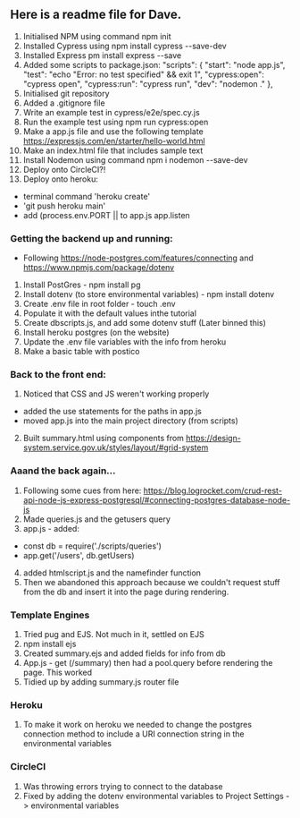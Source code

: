 ## Here is a readme file for Dave.

1. Initialised NPM using command npm init
2. Installed Cypress using npm install cypress --save-dev 
3. Installed Express pm install express --save
4. Added some scripts to package.json:
    "scripts": {
    "start": "node app.js",
    "test": "echo \"Error: no test specified\" && exit 1",
    "cypress:open": "cypress open",
    "cypress:run": "cypress run",
    "dev": "nodemon ."
  },
5. Initialised git repository
6. Added a .gitignore file
7. Write an example test in cypress/e2e/spec.cy.js
8. Run the example test using npm run cypress:open
9. Make a app.js file and use the following template https://expressjs.com/en/starter/hello-world.html
10. Make an index.html file that includes sample text
11. Install Nodemon using command npm i nodemon --save-dev
12. Deploy onto CircleCI?!
13. Deploy onto heroku: 
  - terminal command 'heroku create'
  - 'git push heroku main'
  - add (process.env.PORT || to app.js app.listen

### Getting the backend up and running:
- Following https://node-postgres.com/features/connecting and https://www.npmjs.com/package/dotenv
1. Install PostGres - npm install pg
2. Install dotenv (to store environmental variables) - npm install dotenv
3. Create .env file in root folder - touch .env
4. Populate it with the default values inthe tutorial
5. Create dbscripts.js, and add some dotenv stuff (Later binned this)
6. Install heroku postgres (on the website)
7. Update the .env file variables with the info from heroku
8. Make a basic table with postico

### Back to the front end:
1. Noticed that CSS and JS weren't working properly
  - added the use statements for the paths in app.js
  - moved app.js into the main project directory (from scripts)
2. Built summary.html using components from https://design-system.service.gov.uk/styles/layout/#grid-system

### Aaand the back again...
1. Following some cues from here: https://blog.logrocket.com/crud-rest-api-node-js-express-postgresql/#connecting-postgres-database-node-js
2. Made queries.js and the getusers query
3. app.js - added: 
  - const db = require('./scripts/queries')
  - app.get('/users', db.getUsers)
4. added htmlscript.js and the namefinder function
5. Then we abandoned this approach because we couldn't request stuff from the db and insert it into the page during rendering.

### Template Engines
1. Tried pug and EJS. Not much in it, settled on EJS 
2. npm install ejs
3. Created summary.ejs and added fields for info from db
4. App.js - get (/summary) then had a pool.query before rendering the page. This worked
5. Tidied up by adding summary.js router file

### Heroku
1. To make it work on heroku we needed to change the postgres connection method to include a URI connection string in the environmental variables

### CircleCI
1. Was throwing errors trying to connect to the database
2. Fixed by adding the dotenv environmental variables to Project Settings -> environmental variables
